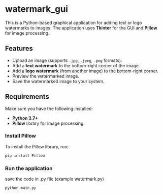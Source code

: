 # watermark_gui
This is a Python-based graphical application for adding text or logo watermarks to images. The application uses **Tkinter** for the GUI and **Pillow** for image processing.

## Features

- Upload an image (supports `.jpg`, `.jpeg`, `.png` formats).
- Add a **text watermark** to the bottom-right corner of the image.
- Add a **logo watermark** (from another image) to the bottom-right corner.
- Preview the watermarked image.
- Save the watermarked image to your system.

## Requirements

Make sure you have the following installed:
- **Python 3.7+**
- **Pillow** library for image processing.

### Install Pillow
To install the Pillow library, run:
```bash
pip install Pillow
```
### Run the application
save the code in .py file (example watermark.py)
```bash
python main.py
```
